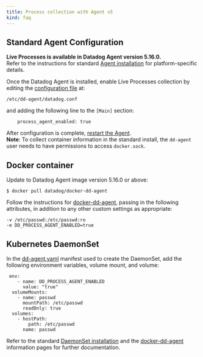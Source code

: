 ```yaml
---
title: Process collection with Agent v5
kind: faq
---
```


## Standard Agent Configuration

**Live Processes is available in Datadog Agent version 5.16.0.**  
Refer to the instructions for standard [Agent installation][1] for platform-specific details.

Once the Datadog Agent is installed, enable Live Processes collection by editing the [configuration file][2] at:

```
/etc/dd-agent/datadog.conf
```

and adding the following line to the `[Main]` section:
```
    process_agent_enabled: true
```

After configuration is complete, [restart the Agent][3].  
**Note**: To collect container information in the standard install, the `dd-agent` user needs to have permissions to access `docker.sock`.

## Docker container

Update to Datadog Agent image version 5.16.0 or above:

    $ docker pull datadog/docker-dd-agent

Follow the instructions for [docker-dd-agent][4], passing in the following attributes, in addition to any other custom settings as appropriate:

```
-v /etc/passwd:/etc/passwd:ro
-e DD_PROCESS_AGENT_ENABLED=true
```

## Kubernetes DaemonSet

In the [dd-agent.yaml][5] manifest used to create the DaemonSet, add the following environment variables, volume mount, and volume:

```
 env:
    - name: DD_PROCESS_AGENT_ENABLED
      value: "true"
  volumeMounts:
    - name: passwd
      mountPath: /etc/passwd
      readOnly: true
  volumes:
    - hostPath:
        path: /etc/passwd
      name: passwd    
```

Refer to the standard [DaemonSet installation][6] and the [docker-dd-agent][4] information pages for further documentation.

[1]: https://app.datadoghq.com/account/settings#agent
[2]: /agent/faq/where-is-the-configuration-file-for-the-agent
[3]: /agent/guide/agent-commands/#start-stop-restart-the-agent
[4]: https://github.com/DataDog/docker-dd-agent
[5]: https://github.com/DataDog/docker-dd-agent#configuration-files
[6]: /integrations/kubernetes/#installation-via-daemonsets-kubernetes-110
